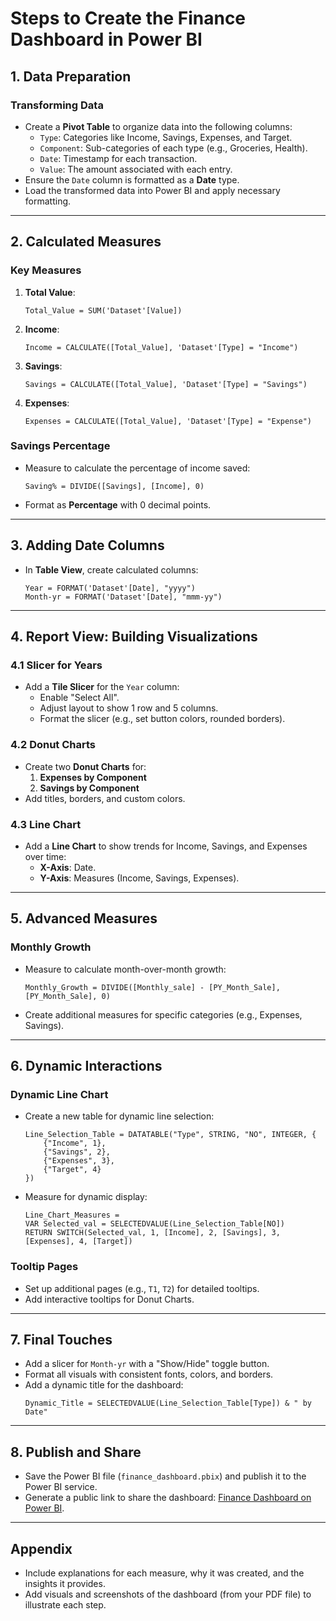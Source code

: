 # Steps to Create the Finance Dashboard in Power BI

## 1. Data Preparation
### Transforming Data
- Create a **Pivot Table** to organize data into the following columns:
  - `Type`: Categories like Income, Savings, Expenses, and Target.
  - `Component`: Sub-categories of each type (e.g., Groceries, Health).
  - `Date`: Timestamp for each transaction.
  - `Value`: The amount associated with each entry.
- Ensure the `Date` column is formatted as a **Date** type.
- Load the transformed data into Power BI and apply necessary formatting.

---

## 2. Calculated Measures
### Key Measures
1. **Total Value**: 
   ```DAX
   Total_Value = SUM('Dataset'[Value])
   ```
2. **Income**:
   ```DAX
   Income = CALCULATE([Total_Value], 'Dataset'[Type] = "Income")
   ```
3. **Savings**:
   ```DAX
   Savings = CALCULATE([Total_Value], 'Dataset'[Type] = "Savings")
   ```
4. **Expenses**:
   ```DAX
   Expenses = CALCULATE([Total_Value], 'Dataset'[Type] = "Expense")
   ```

### Savings Percentage
- Measure to calculate the percentage of income saved:
  ```DAX
  Saving% = DIVIDE([Savings], [Income], 0)
  ```
- Format as **Percentage** with 0 decimal points.

---

## 3. Adding Date Columns
- In **Table View**, create calculated columns:
  ```DAX
  Year = FORMAT('Dataset'[Date], "yyyy")
  Month-yr = FORMAT('Dataset'[Date], "mmm-yy")
  ```

---

## 4. Report View: Building Visualizations
### 4.1 Slicer for Years
- Add a **Tile Slicer** for the `Year` column:
  - Enable "Select All".
  - Adjust layout to show 1 row and 5 columns.
  - Format the slicer (e.g., set button colors, rounded borders).

### 4.2 Donut Charts
- Create two **Donut Charts** for:
  1. **Expenses by Component**
  2. **Savings by Component**
- Add titles, borders, and custom colors.

### 4.3 Line Chart
- Add a **Line Chart** to show trends for Income, Savings, and Expenses over time:
  - **X-Axis**: Date.
  - **Y-Axis**: Measures (Income, Savings, Expenses).

---

## 5. Advanced Measures
### Monthly Growth
- Measure to calculate month-over-month growth:
  ```DAX
  Monthly_Growth = DIVIDE([Monthly_sale] - [PY_Month_Sale], [PY_Month_Sale], 0)
  ```
- Create additional measures for specific categories (e.g., Expenses, Savings).

---

## 6. Dynamic Interactions
### Dynamic Line Chart
- Create a new table for dynamic line selection:
  ```DAX
  Line_Selection_Table = DATATABLE("Type", STRING, "NO", INTEGER, {
      {"Income", 1}, 
      {"Savings", 2}, 
      {"Expenses", 3}, 
      {"Target", 4}
  })
  ```

- Measure for dynamic display:
  ```DAX
  Line_Chart_Measures = 
  VAR Selected_val = SELECTEDVALUE(Line_Selection_Table[NO])
  RETURN SWITCH(Selected_val, 1, [Income], 2, [Savings], 3, [Expenses], 4, [Target])
  ```

### Tooltip Pages
- Set up additional pages (e.g., `T1`, `T2`) for detailed tooltips.
- Add interactive tooltips for Donut Charts.

---

## 7. Final Touches
- Add a slicer for `Month-yr` with a "Show/Hide" toggle button.
- Format all visuals with consistent fonts, colors, and borders.
- Add a dynamic title for the dashboard:
  ```DAX
  Dynamic_Title = SELECTEDVALUE(Line_Selection_Table[Type]) & " by Date"
  ```

---

## 8. Publish and Share
- Save the Power BI file (`finance_dashboard.pbix`) and publish it to the Power BI service.
- Generate a public link to share the dashboard:
  [Finance Dashboard on Power BI](https://app.powerbi.com/view?r=eyJrIjoiNGMyYjI2NzEtNjhmMi00NjNkLWJiM2YtOGRkYTU3MTg2NjkyIiwidCI6IjFjOTU3MTRkLTczMWEtNDVmZS04YjY2LWMwNTI2MmY4OGZjZSJ9).

---

## Appendix
- Include explanations for each measure, why it was created, and the insights it provides.
- Add visuals and screenshots of the dashboard (from your PDF file) to illustrate each step.
```